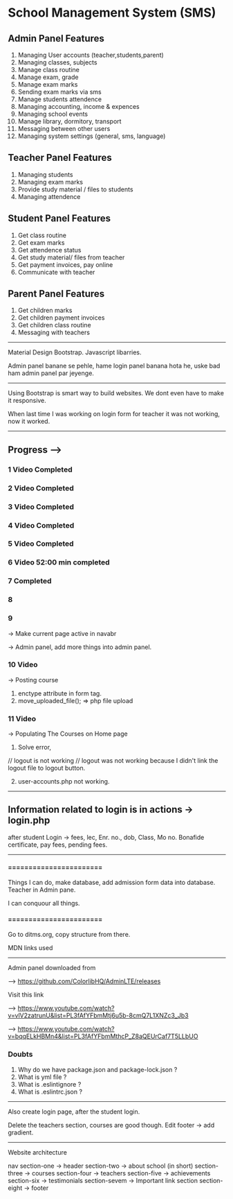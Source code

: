 # School Management System (SMS)

## Admin Panel Features

1.  Managing User accounts (teacher,students,parent)
2.  Managing classes, subjects
3.  Manage class routine
4.  Manage exam, grade
5.  Manage exam marks
6.  Sending exam marks via sms
7.  Manage students attendence
8.  Managing accounting, income & expences
9.  Managing school events
10. Manage library, dormitory, transport
11. Messaging between other users
12. Managing system settings (general, sms, language)

## Teacher Panel Features

1.  Managing students
2.  Managing exam marks
3.  Provide study material / files to students
4.  Managing attendence

## Student Panel Features

1.  Get class routine
2.  Get exam marks
3.  Get attendence status
4.  Get study material/ files from teacher
5.  Get payment invoices, pay online
6.  Communicate with teacher

## Parent Panel Features

1.  Get children marks
2.  Get children payment invoices
3.  Get children class routine
4.  Messaging with teachers

---

Material Design Bootstrap.
Javascript libarries.

Admin panel banane se pehle, hame login panel banana hota he, uske bad ham admin panel par jeyenge.

---

Using Bootstrap is smart way to build websites.
We dont even have to make it responsive.

When last time I was working on login form for teacher it was not working, now it worked.

---

## Progress -->

### 1 Video Completed

### 2 Video Completed

### 3 Video Completed

### 4 Video Completed

### 5 Video Completed

### 6 Video 52:00 min completed

### 7 Completed

### 8

### 9

-> Make current page active in navabr

-> Admin panel, add more things into admin panel.

### 10 Video

-> Posting course

1. enctype attribute in form tag.
2. move_uploaded_file(); => php file upload

### 11 Video

-> Populating The Courses on Home page

1. Solve error,

// logout is not working
// logout was not working because I didn't link the logout file to logout button.

2. user-accounts.php not working.

---

## Information related to login is in actions -> login.php

after student Login -> fees, lec,
Enr. no., dob, Class, Mo no.
Bonafide certificate, pay fees, pending fees.

---

#### =======================

Things I can do, make database, add admission form data into database.
Teacher in Admin pane.

I can conquour all things.

#### =======================

Go to ditms.org, copy structure from there.

MDN links used

<!-- https://mdbootstrap.com/docs/standard/getting-started/installation/ -->

---

<!-- <script type="text/javascript" src="node_modules/mdbootstrap/js/jquery.min.js"></script> -->
<!-- <script type="text/javascript" src="node_modules/mdbootstrap/js/popper.min.js"></script>
<script type="text/javascript" src="node_modules/mdbootstrap/js/bootstrap.min.js"></script>
<script type="text/javascript" src="node_modules/mdbootstrap/js/mdb.min.js"></script> -->

Admin panel downloaded from

--> https://github.com/ColorlibHQ/AdminLTE/releases

Visit this link

--> https://www.youtube.com/watch?v=vlV2zatrunU&list=PL3fAfYFbmMtj6u5b-8cmQ7L1XNZc3_Jb3

--> https://www.youtube.com/watch?v=bqqELkHBMn4&list=PL3fAfYFbmMthcP_Z8aQEUrCaf7T5LLbUO

### Doubts

1. Why do we have package.json and package-lock.json ?
2. What is yml file ?
3. What is .eslintignore ?
4. What is .eslintrc.json ?

---

Also create login page, after the student login.

Delete the teachers section, courses are good though.
Edit footer -> add gradient.

---

Website architecture

nav
section-one -> header
section-two -> about school (in short)
section-three -> courses
section-four -> teachers
section-five -> achievements
section-six -> testimonials
section-sevem -> Important link section
section-eight -> footer
